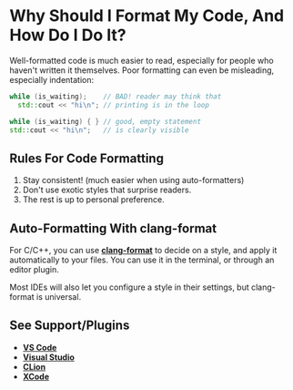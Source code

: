 # Why Should I Format My Code, And How Do I Do It?

Well-formatted code is much easier to read, especially for people who haven't
written it themselves.
Poor formatting can even be misleading, especially indentation:
```cpp
while (is_waiting);    // BAD! reader may think that
  std::cout << "hi\n"; // printing is in the loop

while (is_waiting) { } // good, empty statement
std::cout << "hi\n";   // is clearly visible
```

## Rules For Code Formatting
1. Stay consistent! (much easier when using auto-formatters)
2. Don't use exotic styles that surprise readers.
3. The rest is up to personal preference.

<!-- inline -->
## Auto-Formatting With clang-format
For C/C++, you can use
**[clang-format](https://clang.llvm.org/docs/ClangFormat.html)**
to decide on a style, and apply it automatically to your files.
You can use it in the terminal, or through an editor plugin.

Most IDEs will also let you configure a style in their settings, but
clang-format is universal.

<!-- inline -->
## See Support/Plugins
- **[VS Code](https://code.visualstudio.com/docs/cpp/cpp-ide#_code-formatting)**
- **[Visual Studio](https://learn.microsoft.com/en-us/visualstudio/ide/reference/options-text-editor-c-cpp-formatting?view=vs-2022#configuring-clangformat-options)**
- **[CLion](https://www.jetbrains.com/help/clion/clangformat-as-alternative-formatter.html)**
- **[XCode](https://github.com/mapbox/XcodeClangFormat)**
